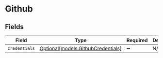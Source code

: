 # Github


## Fields

| Field                                                                | Type                                                                 | Required                                                             | Description                                                          |
| -------------------------------------------------------------------- | -------------------------------------------------------------------- | -------------------------------------------------------------------- | -------------------------------------------------------------------- |
| `credentials`                                                        | [Optional[models.GithubCredentials]](../models/githubcredentials.md) | :heavy_minus_sign:                                                   | N/A                                                                  |